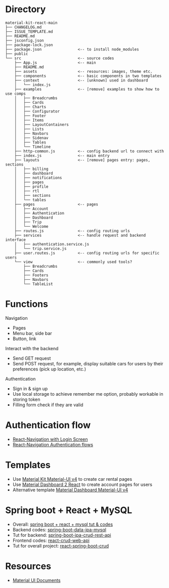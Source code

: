 # Directory

```
material-kit-react-main
├── CHANGELOG.md
├── ISSUE_TEMPLATE.md
├── README.md
├── jsconfig.json
├── package-lock.json
├── package.json                <-- to install node_modules
├── public
└── src                         <-- source codes
    ├── App.js                  <-- main
    ├── README.md
    ├── assets                  <-- resources: images, theme etc.
    ├── components              <-- basic components in two templates
    ├── context                 <-- [unknown] used in dashboard
    │   └── index.js
    ├── examples                <-- [remove] examples to show how to use comps
    │   ├── Breadcrumbs
    │   ├── Cards
    │   ├── Charts
    │   ├── Configurator
    │   ├── Footer
    │   ├── Items
    │   ├── LayoutContainers
    │   ├── Lists
    │   ├── Navbars
    │   ├── Sidenav
    │   ├── Tables
    │   └── Timeline
    ├── http-common.js          <-- config backend url to connect with
    ├── index.js                <-- main entry
    ├── layouts                 <-- [remove] pages entry: pages, sections
    │   ├── billing
    │   ├── dashboard
    │   ├── notifications
    │   ├── pages
    │   ├── profile
    │   ├── rtl
    │   ├── sections
    │   └── tables
    ├── pages                   <-- pages
    │   ├── Account
    │   ├── Authentication
    │   ├── Dashboard
    │   ├── Trip
    │   └── Welcome
    ├── routes.js               <-- config routing urls
    ├── services                <-- handle request and backend interface
    │   ├── authentication.service.js
    │   └── trip.service.js
    ├── user.routes.js          <-- config routing urls for specific users
    └── view                    <-- commonly used tools?
        ├── Breadcrumbs
        ├── Cards
        ├── Footers
        ├── Navbars
        └── TableList
```

# Functions

Navigation

- Pages
- Menu bar, side bar
- Button, link

Interact with the backend

- Send GET request
- Send POST request, for example, display suitable cars for users by their preferences (pick up location, etc.)

Authentication

- Sign in & sign up
- Use local storage to achieve remember me option, probably workable in storing token
- Filling form check if they are valid

# Authentication flow
- [React-Navigation with Login Screen](https://stackoverflow.com/questions/42876690/react-navigation-with-login-screen)
- [React-Navigation Authentication flows](https://reactnavigation.org/docs/auth-flow/)

# Templates

- Use [Material Kit Material-UI v4](https://www.creative-tim.com/product/material-kit-material-ui-v4) to create car rental pages
- Use  [Material Dashboard 2 React](https://www.creative-tim.com/product/material-dashboard-react#) to create account pages for users
- Alternative template [Material Dashboard Material-UI v4](https://www.creative-tim.com/product/material-dashboard-material-ui-v4)

# Spring boot + React + MySQL

- Overall: [spring boot + react + mysql tut & codes](https://www.githubcode.com/spring-boot-react-project-github/#Springboot_React_MySQL)
- Backend codes: [spring-boot-data-jpa-mysql](https://github.com/bezkoder/spring-boot-data-jpa-mysql)
- Tut for backend: [spring-boot-jpa-crud-rest-api](https://www.bezkoder.com/spring-boot-jpa-crud-rest-api/)
- Frontend codes: [react-crud-web-api](https://github.com/bezkoder/react-crud-web-api)
- Tut for overall project: [react-spring-boot-crud](https://www.bezkoder.com/react-spring-boot-crud/)

# Resources

- [Material UI Documents](https://mui.com/material-ui/getting-started/installation/)

